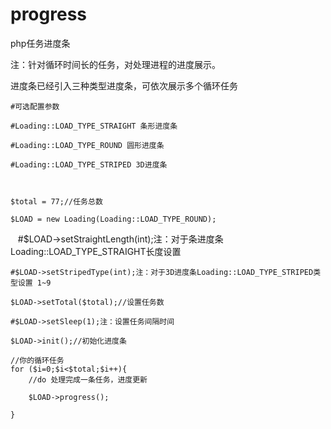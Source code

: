 # progress
php任务进度条

注：针对循环时间长的任务，对处理进程的进度展示。

进度条已经引入三种类型进度条，可依次展示多个循环任务


    #可选配置参数

    #Loading::LOAD_TYPE_STRAIGHT 条形进度条

    #Loading::LOAD_TYPE_ROUND 圆形进度条

    #Loading::LOAD_TYPE_STRIPED 3D进度条



    $total = 77;//任务总数

    $LOAD = new Loading(Loading::LOAD_TYPE_ROUND);


    #$LOAD->setStraightLength(int);注：对于条进度条Loading::LOAD_TYPE_STRAIGHT长度设置

    #$LOAD->setStripedType(int);注：对于3D进度条Loading::LOAD_TYPE_STRIPED类型设置 1~9

    $LOAD->setTotal($total);//设置任务数

    #$LOAD->setSleep(1);注：设置任务间隔时间

    $LOAD->init();//初始化进度条

    //你的循环任务
    for ($i=0;$i<$total;$i++){
        //do 处理完成一条任务，进度更新
    
        $LOAD->progress();

    }



